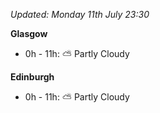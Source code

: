 *Updated: Monday 11th July 23:30*

**Glasgow**

* 0h - 11h: :partly_sunny: Partly Cloudy

**Edinburgh**

* 0h - 11h: :partly_sunny: Partly Cloudy
